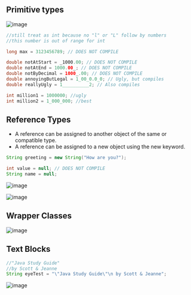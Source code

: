 <h2>Primitive types</h2>

![image](https://github.com/codeeMadness/ocp-829-focus/assets/102911684/2ac4522d-47e7-4716-a279-76b241e068d4)

```java
//still treat as int because no "l" or "L" follow by numbers
//this number is out of range for int

long max = 3123456789; // DOES NOT COMPILE

```

```java
double notAtStart = _1000.00; // DOES NOT COMPILE
double notAtEnd = 1000.00_; // DOES NOT COMPILE
double notByDecimal = 1000_.00; // DOES NOT COMPILE
double annoyingButLegal = 1_00_0.0_0; // Ugly, but compiles
double reallyUgly = 1__________2; // Also compiles

int million1 = 1000000; //ugly
int million2 = 1_000_000; //best
```

<h2>Reference Types</h2>

- A reference can be assigned to another object of the same or compatible type.
- A reference can be assigned to a new object using the new keyword.

```java
String greeting = new String("How are you?");

int value = null; // DOES NOT COMPILE
String name = null;

```

![image](https://github.com/codeeMadness/ocp-829-focus/assets/102911684/90c1b496-52fc-43bb-8c02-fb47f91137f3)

![image](https://github.com/codeeMadness/ocp-829-focus/assets/102911684/a153bc76-48fb-4130-bdd7-7c43b5df926d)

<h2>Wrapper Classes</h2>

![image](https://github.com/codeeMadness/ocp-829-focus/assets/102911684/1ad492b9-ddba-4ae9-b450-91b51b146b5a)

<h2>Text Blocks</h2>

```java
//"Java Study Guide"
//by Scott & Jeanne
String eyeTest = "\"Java Study Guide\"\n by Scott & Jeanne";
```

![image](https://github.com/codeeMadness/ocp-829-focus/assets/102911684/f14afb51-04b5-4a04-b468-8602ec9e6cc0)



